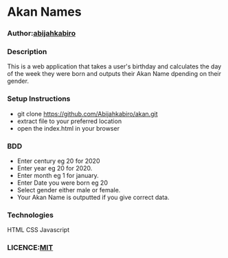 # Akan Names

### Author:[abijahkabiro](https://github.com/Abijahkabiro)

### Description
This is a web application that takes a user's birthday and calculates the day of the week they were born and outputs their Akan Name dpending on their gender.

### Setup Instructions
* git clone https://github.com/Abijahkabiro/akan.git
* extract file to your preferred location
* open the index.html in your browser

### BDD
* Enter century  eg 20 for 2020
* Enter year  eg 20 for 2020.
* Enter month eg 1 for january.
* Enter Date  you were born eg 20
* Select gender either male or female.
* Your Akan Name is outputted if you give correct data.

### Technologies
HTML
CSS
Javascript

### LICENCE:[MIT](https://github.com/Abijahkabiro/akan/blob/master/LICENCE)